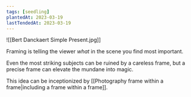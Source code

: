 ```yaml
---
tags: [seedling]
plantedAt: 2023-03-19
lastTendedAt: 2023-03-19
---
```


![[Bert Danckaert Simple Present.jpg]]

Framing is telling the viewer *what* in the scene you find most important.

Even the most striking subjects can be ruined by a careless frame, but a precise frame can elevate the mundane into magic.

This idea can be inceptionized by [[Photography frame within a frame|including a frame within a frame]].